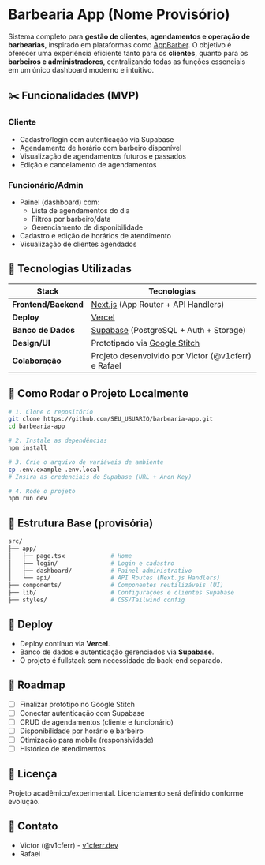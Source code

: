 # Barbearia App (Nome Provisório)

Sistema completo para **gestão de clientes, agendamentos e operação de barbearias**, inspirado em plataformas como [AppBarber](https://appbarber.com.br). O objetivo é oferecer uma experiência eficiente tanto para os **clientes**, quanto para os **barbeiros e administradores**, centralizando todas as funções essenciais em um único dashboard moderno e intuitivo.

## ✂️ Funcionalidades (MVP)

### Cliente

- Cadastro/login com autenticação via Supabase
- Agendamento de horário com barbeiro disponível
- Visualização de agendamentos futuros e passados
- Edição e cancelamento de agendamentos

### Funcionário/Admin

- Painel (dashboard) com:
  - Lista de agendamentos do dia
  - Filtros por barbeiro/data
  - Gerenciamento de disponibilidade
- Cadastro e edição de horários de atendimento
- Visualização de clientes agendados

## 🧠 Tecnologias Utilizadas

| Stack                | Tecnologias                                                    |
| -------------------- | -------------------------------------------------------------- |
| **Frontend/Backend** | [Next.js](https://nextjs.org/) (App Router + API Handlers)     |
| **Deploy**           | [Vercel](https://vercel.com)                                   |
| **Banco de Dados**   | [Supabase](https://supabase.com) (PostgreSQL + Auth + Storage) |
| **Design/UI**        | Prototipado via [Google Stitch](https://stitch.withgoogle.com) |
| **Colaboração**      | Projeto desenvolvido por Victor (@v1cferr) e Rafael            |

## 🔧 Como Rodar o Projeto Localmente

```bash
# 1. Clone o repositório
git clone https://github.com/SEU_USUARIO/barbearia-app.git
cd barbearia-app

# 2. Instale as dependências
npm install

# 3. Crie o arquivo de variáveis de ambiente
cp .env.example .env.local
# Insira as credenciais do Supabase (URL + Anon Key)

# 4. Rode o projeto
npm run dev
```

## 📂 Estrutura Base (provisória)

```bash
src/
├── app/
│   ├── page.tsx             # Home
│   ├── login/               # Login e cadastro
│   ├── dashboard/           # Painel administrativo
│   └── api/                 # API Routes (Next.js Handlers)
├── components/              # Componentes reutilizáveis (UI)
├── lib/                     # Configurações e clientes Supabase
├── styles/                  # CSS/Tailwind config
```

## 🚀 Deploy

- Deploy contínuo via **Vercel**.
- Banco de dados e autenticação gerenciados via **Supabase**.
- O projeto é fullstack sem necessidade de back-end separado.

## 📌 Roadmap

- [ ] Finalizar protótipo no Google Stitch
- [ ] Conectar autenticação com Supabase
- [ ] CRUD de agendamentos (cliente e funcionário)
- [ ] Disponibilidade por horário e barbeiro
- [ ] Otimização para mobile (responsividade)
- [ ] Histórico de atendimentos

## 📝 Licença

Projeto acadêmico/experimental. Licenciamento será definido conforme evolução.

## 🤝 Contato

- Victor (@v1cferr) - [v1cferr.dev](https://v1cferr.dev)
- Rafael
